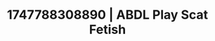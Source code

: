 ---
categories:
- Romantic kink
- Afterglow vibes
- Mindful pleasure
- Spitroast
- Mid-century kink
image: /assets/images/1747788308890.jpg
layout: post
seo:
  description: Featured content with premium Scat Fetish, ABDL Play. HD images available.
  keywords: Scat Fetish, ABDL Play
  og_image: /assets/images/1747788308890.jpg
  schema_type: VisualArtwork
tags:
- '#1747788308890'
- Scat Fetish
- ABDL Play
title: 1747788308890 | ABDL Play Scat Fetish
---